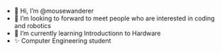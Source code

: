 - 👋 Hi, I’m @mousewanderer
- 👀 I’m looking to forward to meet people who are interested in coding and robotics
- 🌱 I’m currently learning Introductionn to Hardware
- ✨ Computer Engineering student 
<!---
mousewanderer/mousewanderer is a ✨ special ✨ repository because its `README.md` (this file) appears on your GitHub profile.
You can click the Preview link to take a look at your changes.
--->
